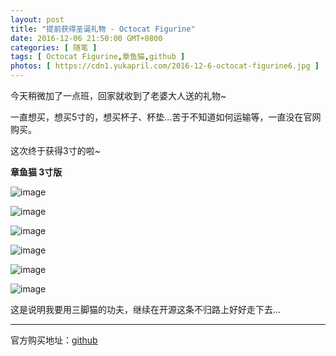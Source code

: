 ```yaml
---
layout: post
title: "提前获得圣诞礼物 - Octocat Figurine"
date: 2016-12-06 21:50:00 GMT+0800
categories: [ 随笔 ]
tags: [ Octocat Figurine,章鱼猫,github ]
photos: [ https://cdn1.yukapril.com/2016-12-6-octocat-figurine6.jpg ]
---
```


今天稍微加了一点班，回家就收到了老婆大人送的礼物~

一直想买，想买5寸的，想买杯子、杯垫...苦于不知道如何运输等，一直没在官网购买。

这次终于获得3寸的啦~

<!-- more -->

**章鱼猫 3寸版**

![image](https://cdn1.yukapril.com/2016-12-6-octocat-figurine1.jpg)

![image](https://cdn1.yukapril.com/2016-12-6-octocat-figurine2.jpg)

![image](https://cdn1.yukapril.com/2016-12-6-octocat-figurine3.jpg)

![image](https://cdn1.yukapril.com/2016-12-6-octocat-figurine4.jpg)

![image](https://cdn1.yukapril.com/2016-12-6-octocat-figurine5.jpg)

![image](https://cdn1.yukapril.com/2016-12-6-octocat-figurine6.jpg)

这是说明我要用三脚猫的功夫，继续在开源这条不归路上好好走下去...

---

官方购买地址：[github](https://github.myshopify.com/products/octocat-figurine)
